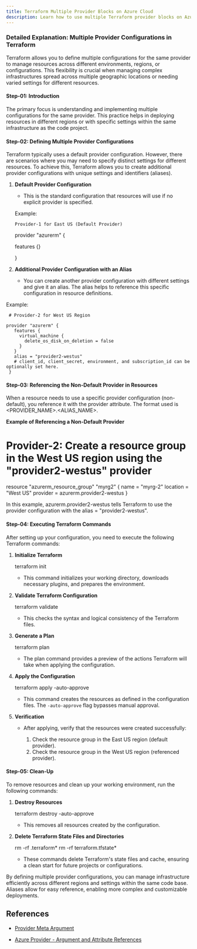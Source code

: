 ```yaml
---
title: Terraform Multiple Provider Blocks on Azure Cloud
description: Learn how to use multiple Terraform provider blocks on Azure Cloud
---
```


### Detailed Explanation: Multiple Provider Configurations in Terraform

Terraform allows you to define multiple configurations for the same provider to manage resources across different environments, regions, or configurations. This flexibility is crucial when managing complex infrastructures spread across multiple geographic locations or needing varied settings for different resources.

#### Step-01: Introduction

The primary focus is understanding and implementing multiple configurations for the same provider. This practice helps in deploying resources in different regions or with specific settings within the same infrastructure as the code project.

#### Step-02: Defining Multiple Provider Configurations

Terraform typically uses a default provider configuration. However, there are scenarios where you may need to specify distinct settings for different resources. To achieve this, Terraform allows you to create additional provider configurations with unique settings and identifiers (aliases).

1. **Default Provider Configuration**

   - This is the standard configuration that resources will use if no explicit provider is specified.
 
   Example:
   
       Provider-1 for East US (Default Provider)
   
     provider "azurerm" {

      features {}

     }
   

3. **Additional Provider Configuration with an Alias**

    - You can create another provider configuration with different settings and give it an alias. The alias helps to reference this specific configuration in resource definitions.
   
  Example:
   
     # Provider-2 for West US Region

    provider "azurerm" {
       features {
         virtual_machine {
           delete_os_disk_on_deletion = false
         }
       }
       alias = "provider2-westus"
       # client_id, client_secret, environment, and subscription_id can be optionally set here.
     }
     

#### Step-03: Referencing the Non-Default Provider in Resources

When a resource needs to use a specific provider configuration (non-default), you reference it with the provider attribute. The format used is <PROVIDER_NAME>.<ALIAS_NAME>.

**Example of Referencing a Non-Default Provider**
 
  # Provider-2: Create a resource group in the West US region using the "provider2-westus" provider

   resource "azurerm_resource_group" "myrg2" {
    name     = "myrg-2"
    location = "West US"
    provider = azurerm.provider2-westus
  }
  

In this example, azurerm.provider2-westus tells Terraform to use the provider configuration with the alias = "provider2-westus".

#### Step-04: Executing Terraform Commands

After setting up your configuration, you need to execute the following Terraform commands:

1. **Initialize Terraform**
   
   terraform init
   
   - This command initializes your working directory, downloads necessary plugins, and prepares the environment.

2. **Validate Terraform Configuration**
   
   terraform validate
   
   - This checks the syntax and logical consistency of the Terraform files.

3. **Generate a Plan**
   
   terraform plan
   
   - The plan command provides a preview of the actions Terraform will take when applying the configuration.

4. **Apply the Configuration**
   
   terraform apply -auto-approve
   
   - This command creates the resources as defined in the configuration files. The `-auto-approve` flag bypasses manual approval.

5. **Verification**

   - After applying, verify that the resources were created successfully:
   
     1. Check the resource group in the East US region (default provider).
     2. Check the resource group in the West US region (referenced provider).

#### Step-05: Clean-Up

To remove resources and clean up your working environment, run the following commands:

1. **Destroy Resources**
   
   terraform destroy -auto-approve
   
   - This removes all resources created by the configuration.

2. **Delete Terraform State Files and Directories**
   
   rm -rf .terraform*
   rm -rf terraform.tfstate*
   
   - These commands delete Terraform's state files and cache, ensuring a clean start for future projects or configurations.

By defining multiple provider configurations, you can manage infrastructure efficiently across different regions and settings within the same code base. Aliases allow for easy reference, enabling more complex and customizable deployments.

## References

- [Provider Meta Argument](https://www.terraform.io/docs/configuration/meta-arguments/resource-provider.html)

- [Azure Provider - Argument and Attribute References](https://registry.terraform.io/providers/hashicorp/azurerm/latest/docs)
